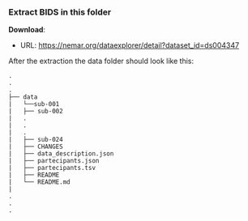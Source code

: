 ### Extract BIDS in this folder

**Download**:

- URL: https://nemar.org/dataexplorer/detail?dataset_id=ds004347

After the extraction the data folder should look like this:

```
.
.
.
├── data
|   └──sub-001
|   ├── sub-002
|   .
|   .
|   .
|   ├── sub-024
|   ├── CHANGES
|   ├── data_description.json
|   ├── partecipants.json
|   ├── partecipants.tsv
|   ├── README
|   └── README.md
|
.
.
.
```